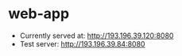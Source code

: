 # web-app
- Currently served at: http://193.196.39.120:8080
- Test server: http://193.196.39.84:8080
